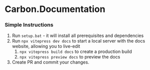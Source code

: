 # Carbon.Documentation

### Simple Instructions
1. Run `setup.bat` - it will install all prerequisites and dependencies
2. Run `npx vitepress dev docs` to start a local server with the docs website, allowing you to live-edit
   1. `npx vitepress build docs` to create a production build
   2. `npx vitepress preview docs` to preview the docs
7. Create PR and commit your changes.
